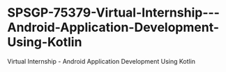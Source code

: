 # SPSGP-75379-Virtual-Internship---Android-Application-Development-Using-Kotlin
Virtual Internship - Android Application Development Using Kotlin
